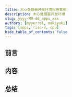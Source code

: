 ```yaml
---
title: 木心处理器开发环境应用案例
description: 木心处理器开发环境
slug: yyyy-MM-dd_apps_xxx
authors: [myyerrol, maksyuki]
tags: [apps, risc-v, cpu]
hide_table_of_contents: false
---
```


<!--truncate-->

## 前言

## 内容

## 总结
